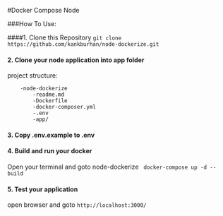 #Docker Compose Node

###How To Use:

####1. Clone this Repository
```git clone https://github.com/kankburhan/node-dockerize.git```

#### 2. Clone your node application into app folder
project structure:
```
    -node-dockerize
        -readme.md
        -Dockerfile
        -docker-composer.yml
        -.env
        -app/
```
#### 3. Copy .env.example to .env
#### 4. Build and run your docker
Open your terminal and goto node-dockerize
``` docker-compose up -d --build```

#### 5. Test your application
open browser and goto
``` http://localhost:3000/ ```